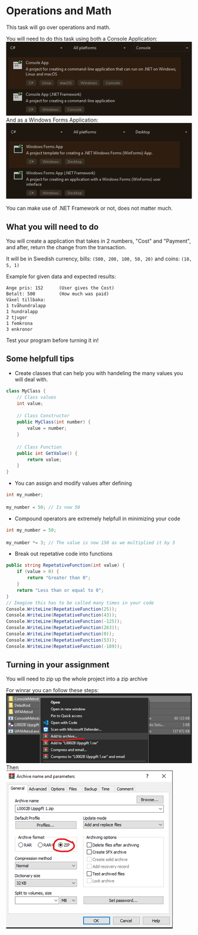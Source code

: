 # Operations and Math
This task will go over operations and math.

You will need to do this task using both a Console Application: <br>
![Console Application](Images/ConsoleApplication.png)<br>
And as a Windows Forms Application:<br>
![Windows Forms Application](Images/WindowsFormsApplication.png)<br>

You can make use of .NET Framework or not, does not matter much.

## What you will need to do
You will create a application that takes in 2 numbers, "Cost" and "Payment", and after, return the change from the transaction.

It will be in Swedish currency, bills: `(500, 200, 100, 50, 20)` and coins: `(10, 5, 1)`

Example for given data and expected results:
```
Ange pris: 152      (User gives the Cost)
Betalt: 500         (How much was paid)
Växel tillbaka:
1 tvåhundralapp
1 hundralapp
2 tjugor
1 femkrona
3 enkronor
```

Test your program before turning it in!

## Some helpfull tips
- Create classes that can help you with handeling the many values you will deal with.
```cs
class MyClass {
    // Class values
    int value;

    // Class Constructor
    public MyClass(int number) {
        value = number;
    }

    // Class Function
    public int GetValue() {
        return value;
    }
}
```
- You can assign and modify values after defining
```cs
int my_number;

my_number = 50; // Is now 50
```
- Compound operators are extremely helpfull in minimizing your code
```cs
int my_number = 50;

my_number *= 3; // The value is now 150 as we multiplied it by 3
```
- Break out repetative code into functions
```cs
public string RepetativeFunction(int value) {
    if (value > 0) {
        return "Greater than 0";
    }
    return "Less than or equal to 0";
}
// Imagine this has to be called many times in your code
Console.WriteLine(RepetativeFunction(25));
Console.WriteLine(RepetativeFunction(43));
Console.WriteLine(RepetativeFunction(-125));
Console.WriteLine(RepetativeFunction(263));
Console.WriteLine(RepetativeFunction(0));
Console.WriteLine(RepetativeFunction(53));
Console.WriteLine(RepetativeFunction(-189));
```
## Turning in your assignment
You will need to zip up the whole project into a zip archive

For winrar you can follow these steps:
![Winrar 1](Images/Winrar1.png)
Then <br>
![Winrar 2](Images/Winrar2.png)
